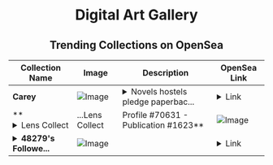 <div align="center">

# Digital Art Gallery

## Trending Collections on OpenSea

| Collection Name                       | Image                                                                                     | Description                       | OpenSea Link                                                                                          |
|---------------------------------------|-------------------------------------------------------------------------------------------|-----------------------------------|--------------------------------------------------------------------------------------------------------|
| **Carey** | ![Image](https://i.seadn.io/s/raw/files/ec7e827971410b6afed357bc7b0fcd02.jpg?w=500&auto=format?w=200&auto=format) | <details><summary>Novels hostels pledge paperbac...</summary>Novels hostels pledge paperbacks erotica</details> | <details><summary>Link</summary>[Carey](https://opensea.io/collection/carey-12)</details> |
| **<details><summary>Lens Collect | ...</summary>Lens Collect | Profile #70631 - Publication #1623</details>** | ![Image](https://i.seadn.io/s/raw/files/516d0cebe1279747c3be7ebed9791596.jpg?w=500&auto=format?w=200&auto=format) |  | <details><summary>Link</summary>[Lens Collect | Profile #70631 - Publication #1623](https://opensea.io/collection/lens-collect-profile-70631-publication-1623)</details> |
| **<details><summary>48279's Followe...</summary>48279's Follower</details>** | ![Image](https://i.seadn.io/s/raw/files/19f9f090920392cc3650cbdf4361755b.png?w=500&auto=format?w=200&auto=format) |  | <details><summary>Link</summary>[48279's Follower](https://opensea.io/collection/48279-s-follower)</details> |

</div>